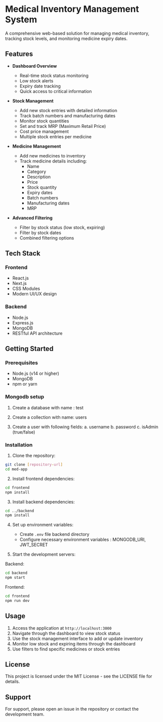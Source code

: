 # Medical Inventory Management System

A comprehensive web-based solution for managing medical inventory, tracking stock levels, and monitoring medicine expiry dates.

## Features

- **Dashboard Overview**

  - Real-time stock status monitoring
  - Low stock alerts
  - Expiry date tracking
  - Quick access to critical information

- **Stock Management**

  - Add new stock entries with detailed information
  - Track batch numbers and manufacturing dates
  - Monitor stock quantities
  - Set and track MRP (Maximum Retail Price)
  - Cost price management
  - Multiple stock entries per medicine

- **Medicine Management**

  - Add new medicines to inventory
  - Track medicine details including:
    - Name
    - Category
    - Description
    - Price
    - Stock quantity
    - Expiry dates
    - Batch numbers
    - Manufacturing dates
    - MRP

- **Advanced Filtering**
  - Filter by stock status (low stock, expiring)
  - Filter by stock dates
  - Combined filtering options

## Tech Stack

### Frontend

- React.js
- Next.js
- CSS Modules
- Modern UI/UX design

### Backend

- Node.js
- Express.js
- MongoDB
- RESTful API architecture

## Getting Started

### Prerequisites

- Node.js (v14 or higher)
- MongoDB
- npm or yarn

### Mongodb setup

1. Create a database with name : test

2. Create a collection with name: users

3. Create a user with following fields:
  a. username
  b. password
  c. isAdmin (true/false)

### Installation

1. Clone the repository:

```bash
git clone [repository-url]
cd med-app
```

2. Install frontend dependencies:

```bash
cd frontend
npm install
```

3. Install backend dependencies:

```bash
cd ../backend
npm install
```

4. Set up environment variables:

   - Create `.env` file backend directory
   - Configure necessary environment variables : MONGODB_URI, JWT_SECRET

5. Start the development servers:

Backend:

```bash
cd backend
npm start
```

Frontend:

```bash
cd frontend
npm run dev
```

## Usage

1. Access the application at `http://localhost:3000`
2. Navigate through the dashboard to view stock status
3. Use the stock management interface to add or update inventory
4. Monitor low stock and expiring items through the dashboard
5. Use filters to find specific medicines or stock entries

## License

This project is licensed under the MIT License - see the LICENSE file for details.

## Support

For support, please open an issue in the repository or contact the development team.
